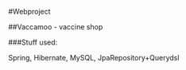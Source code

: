 #Webproject

##Vaccamoo - vaccine shop

###Stuff used:

Spring, Hibernate, MySQL, JpaRepository+Querydsl

